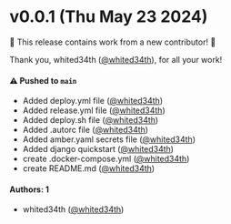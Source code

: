 # v0.0.1 (Thu May 23 2024)

:tada: This release contains work from a new contributor! :tada:

Thank you, whited34th ([@whited34th](https://github.com/whited34th)), for all your work!

#### ⚠️ Pushed to `main`

- Added deploy.yml file ([@whited34th](https://github.com/whited34th))
- Added release.yml file ([@whited34th](https://github.com/whited34th))
- Added deploy.sh file ([@whited34th](https://github.com/whited34th))
- Added .autorc file ([@whited34th](https://github.com/whited34th))
- Added amber.yaml secrets file ([@whited34th](https://github.com/whited34th))
- Added django quickstart ([@whited34th](https://github.com/whited34th))
- create .docker-compose.yml ([@whited34th](https://github.com/whited34th))
- create README.md ([@whited34th](https://github.com/whited34th))

#### Authors: 1

- whited34th ([@whited34th](https://github.com/whited34th))
